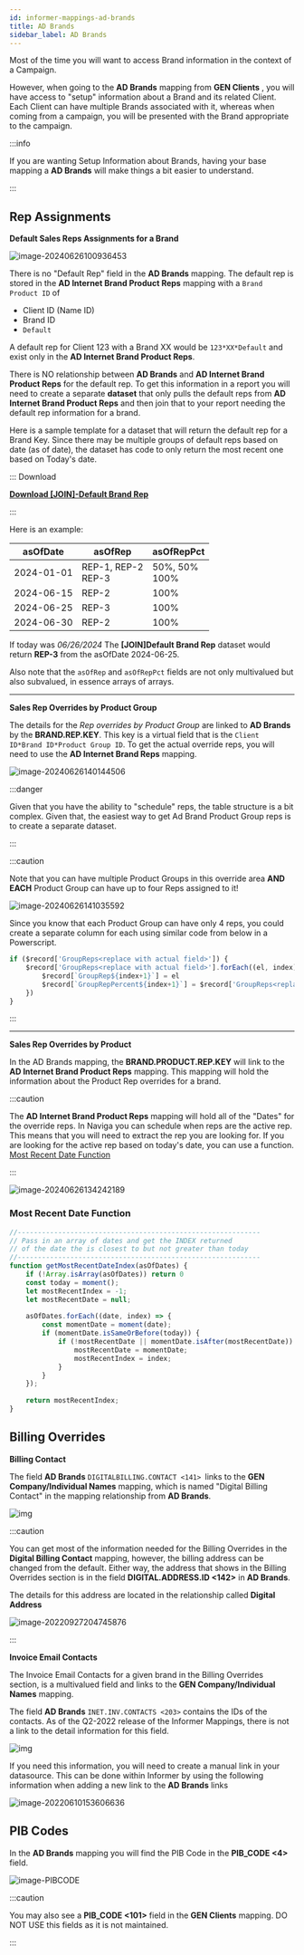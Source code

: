 ```yaml
---
id: informer-mappings-ad-brands
title: AD Brands
sidebar_label: AD Brands
---
```


Most of the time you will want to access Brand information in the context of a Campaign. 

However, when going to the **AD Brands** mapping from **GEN Clients** , you will have access to "setup" information about a Brand and its related Client.  Each Client can have multiple Brands associated with it, whereas when coming from a campaign, you will be presented with the Brand appropriate to the campaign.

:::info

If you are wanting Setup Information about Brands, having your base mapping a **AD Brands** will make things a bit easier to understand.

:::

## Rep Assignments

**Default Sales Reps Assignments for a Brand**

![image-20240626100936453](images/informerMapping_adbrands_defaultrep-001.png)

There is no "Default Rep" field in the **AD Brands** mapping.  The default rep is stored in the **AD Internet Brand Product Reps** mapping with a `Brand Product ID` of 

- Client ID (Name ID)
- Brand ID
- `Default`

A default rep for Client 123 with a Brand XX would be `123*XX*Default` and exist only in the **AD Internet Brand Product Reps**.

There is NO relationship between **AD Brands** and **AD Internet Brand Product Reps** for the default rep.  To get this information in a report you will need to create a separate **dataset** that only pulls the default reps from **AD Internet Brand Product Reps** and then join that to your report needing the default rep information for a brand.

Here is a sample template for a dataset that will return the default rep for a Brand Key.  Since there may be multiple groups of default reps based on date (as of date), the dataset has code to only return the most recent one based on Today's date. 

::: Download

**<a  target="_blank"  href="/downloads/join-default-brand-rep.tgzsomething.tgz">Download [JOIN]-Default Brand Rep</a>**

:::



Here is an example:

| asOfDate   | asOfRep                 | asOfRepPct         |
| ---------- | ----------------------- | ------------------ |
| 2024-01-01 | REP-1, REP-2<br />REP-3 | 50%, 50%<br />100% |
| 2024-06-15 | REP-2                   | 100%               |
| 2024-06-25 | REP-3                   | 100%               |
| 2024-06-30 | REP-2                   | 100%               |

If today was *06/26/2024* The **[JOIN]Default Brand Rep** dataset would return **REP-3** from the asOfDate 2024-06-25.

Also note that the `asOfRep` and `asOfRepPct` fields are not only multivalued but also subvalued, in essence arrays of arrays.



---



**Sales Rep Overrides by Product Group**

The details for the *Rep overrides by Product Group* are linked to **AD Brands** by the **BRAND.REP.KEY**.  This key is a virtual field that is the `Client ID*Brand ID*Product Group ID`.  To get the actual override reps, you will need to use the **AD Internet Brand Reps** mapping.

![image-20240626140144506](images/informerMapping_adbrands_productgrouprep-001.png)

:::danger

Given that you have the ability to "schedule" reps, the table structure is a bit complex.  Given that, the easiest way to get Ad Brand Product Group reps is to create a separate dataset.

:::

:::caution

Note that you can have multiple Product Groups in this override area **AND EACH** Product Group can have up to four Reps assigned to it!  

![image-20240626141035592](images/informerMapping_adbrands_productgrouprep-002.png)

Since you know that each Product Group can have only 4 reps, you could create a separate column for each using similar code from below in a Powerscript.

```javascript
if ($record['GroupReps<replace with actual field>']) {
	$record['GroupReps<replace with actual field>'].forEach((el, index) => {
	    $record[`GroupRep${index+1}`] = el
        $record[`GroupRepPercent${index+1}`] = $record['GroupReps<replace with actual field>'][index]
	})
}
```

:::

---

**Sales Rep Overrides by Product**

In the AD Brands mapping, the **BRAND.PRODUCT.REP.KEY**  will link to the **AD Internet Brand Product Reps** mapping.  This mapping will hold the information about the Product Rep overrides for a brand.

:::caution

The **AD Internet Brand Product Reps** mapping will hold all of the "Dates" for the override reps.  In Naviga you can schedule when reps are the active rep.  This means that you will need to extract the rep you are looking for.  If you are looking for the active rep based on today's date, you can use a function.  [Most Recent Date Function](#most-recent-date-function)

:::



![image-20240626134242189](images/informerMapping_adbrands_productrep-001.png)

### Most Recent Date Function

```js
//------------------------------------------------------------
// Pass in an array of dates and get the INDEX returned
// of the date the is closest to but not greater than today
//------------------------------------------------------------
function getMostRecentDateIndex(asOfDates) {
    if (!Array.isArray(asOfDates)) return 0
    const today = moment();
    let mostRecentIndex = -1;
    let mostRecentDate = null;
    
    asOfDates.forEach((date, index) => {
        const momentDate = moment(date);
        if (momentDate.isSameOrBefore(today)) {
            if (!mostRecentDate || momentDate.isAfter(mostRecentDate)) {
                mostRecentDate = momentDate;
                mostRecentIndex = index;
            }
        }
    });
    
    return mostRecentIndex;
}
```



## Billing Overrides

**Billing Contact**

The field **AD Brands** `DIGITALBILLING.CONTACT <141> `links to the **GEN Company/Individual Names** mapping, which is named "Digital Billing Contact" in the mapping relationship from **AD Brands**.  

![img](images/informerMapping_gen_clients_adbrand_001.png)

:::caution

You can get most of the information needed for the Billing Overrides in the **Digital Billing Contact** mapping, however, the billing address can be changed from the default.  Either way, the address that shows in the Billing Overrides section is in the field **DIGITAL.ADDRESS.ID <142>** in **AD Brands**.

The details for this address are located in the relationship called **Digital Address**

![image-20220927204745876](images/informerMapping_gen_client_adbrand_001-5.png)

:::

**Invoice Email Contacts**

The Invoice Email Contacts for a given brand in the Billing Overrides section, is a multivalued field and links to the **GEN Company/Individual Names** mapping.

The field **AD Brands** `INET.INV.CONTACTS <203>` contains the IDs of the contacts.  As of the Q2-2022 release of the Informer Mappings, there is not a link to the detail information for this field.

![img](images/informerMapping_gen_clients_adbrand_002.png)

If you need this information, you will need to create a manual link in your datasource.  This can be done within Informer by using the following information when adding a new link to the **AD Brands** links

 ![image-20220610153606636](images/informerMapping_gen_clients_adbrand_003.png)

## PIB Codes

In the **AD Brands** mapping you will find the PIB Code in the **PIB_CODE <4>** field.

![image-PIBCODE](images/informerMapping_gen_adbrands_pib-code.png)

:::caution

You may also see a **PIB_CODE <101>** field in the **GEN Clients** mapping.  DO NOT USE this fields as it is not maintained. 

:::
